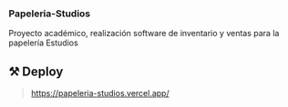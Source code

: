 ### Papeleria-Studios
Proyecto académico, realización software de inventario y ventas para la papelería Estudios

## ⚒ Deploy
> https://papeleria-studios.vercel.app/
